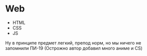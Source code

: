 # Web
- HTML
- CSS
- JS

Ну в принципе предмет легкий, препод норм, но мы ничего не запомнили ПИ-19
(Острожно автор добавил много аниме и CS)
